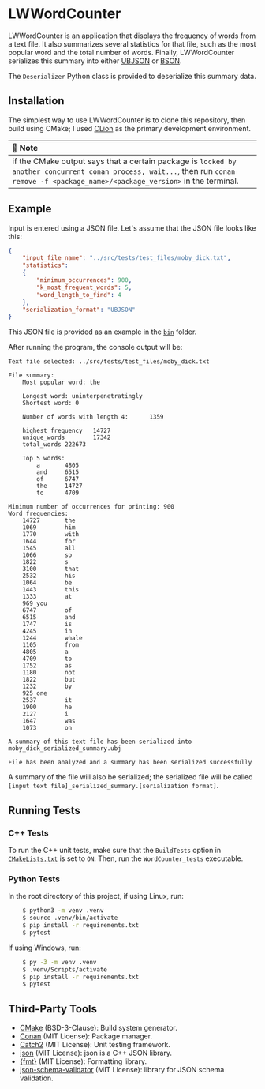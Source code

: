 # LWWordCounter

LWWordCounter is an application that displays the frequency of words from a text file. It also
summarizes several statistics for that file, such as the most popular word and the total number of
words. Finally, LWWordCounter serializes this summary into either [UBJSON](https://ubjson.org/) or
[BSON](https://bsonspec.org/).

The `Deserializer` Python class is provided to deserialize this summary data.

## Installation

The simplest way to use LWWordCounter is to clone this repository, then build using CMake; I used
[CLion](https://www.jetbrains.com/clion/) as the primary development environment.


| :memo: Note                                                                                                                                                                            |
|:---------------------------------------------------------------------------------------------------------------------------------------------------------------------------------------|
| if the CMake output says that a certain package is `locked by another concurrent conan process, wait...`, then run `conan remove -f <package_name>/<package_version>` in the terminal. |


## Example

Input is entered using a JSON file. Let's assume that the JSON file looks like this:

```json
{
    "input_file_name": "../src/tests/test_files/moby_dick.txt",
    "statistics":
    {
        "minimum_occurrences": 900,
        "k_most_frequent_words": 5,
        "word_length_to_find": 4
    },
    "serialization_format": "UBJSON"
}
```

This JSON file is provided as an example in the [`bin`](bin) folder.

After running the program, the console output will be:

```text
Text file selected: ../src/tests/test_files/moby_dick.txt

File summary:
    Most popular word: the

    Longest word: uninterpenetratingly
    Shortest word: 0

    Number of words with length 4:      1359

    highest_frequency   14727
    unique_words        17342
    total_words 222673

    Top 5 words:
        a       4805
        and     6515
        of      6747
        the     14727
        to      4709

Minimum number of occurrences for printing: 900
Word frequencies:
    14727       the
    1069        him
    1770        with
    1644        for
    1545        all
    1066        so
    1822        s
    3100        that
    2532        his
    1064        be
    1443        this
    1333        at
    969 you
    6747        of
    6515        and
    1747        is
    4245        in
    1244        whale
    1105        from
    4805        a
    4709        to
    1752        as
    1180        not
    1822        but
    1232        by
    925 one
    2537        it
    1900        he
    2127        i
    1647        was
    1073        on

A summary of this text file has been serialized into moby_dick_serialized_summary.ubj

File has been analyzed and a summary has been serialized successfully
```

A summary of the file will also be serialized; the serialized file will be called
`[input text file]_serialized_summary.[serialization format]`.


## Running Tests

### C++ Tests

To run the C++ unit tests, make sure that the `BuildTests` option in
[`CMakeLists.txt`](CMakeLists.txt) is set to `ON`. Then, run the `WordCounter_tests` executable.


### Python Tests

In the root directory of this project, if using Linux, run:

```sh
    $ python3 -m venv .venv
    $ source .venv/bin/activate
    $ pip install -r requirements.txt
    $ pytest
```

If using Windows, run:

```sh
    $ py -3 -m venv .venv
    $ .venv/Scripts/activate
    $ pip install -r requirements.txt
    $ pytest
```

## Third-Party Tools
- [CMake](https://cmake.org/) (BSD-3-Clause): Build system generator.
- [Conan](https://conan.io/) (MIT License): Package manager.
- [Catch2](https://github.com/catchorg/Catch2/tree/v2.x) (MIT License): Unit testing framework.
- [json](https://github.com/nlohmann/json) (MIT License): json is a C++ JSON library.
- [{fmt}](https://github.com/fmtlib/fmt) (MIT License): Formatting library.
- [json-schema-validator](https://github.com/pboettch/json-schema-validator) (MIT License): library for JSON schema validation.

